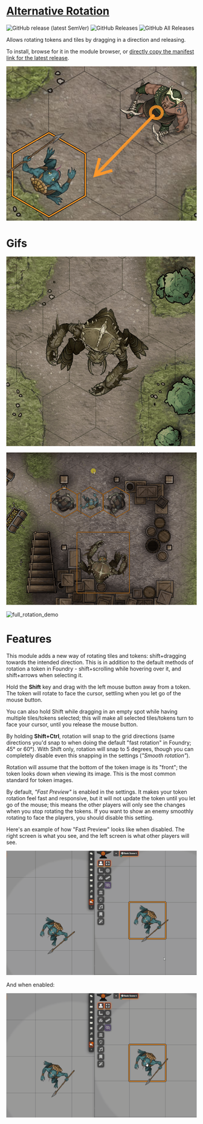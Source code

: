 # [Alternative Rotation](https://foundryvtt.com/packages/alternative-rotation/)

![GitHub release (latest SemVer)](https://img.shields.io/github/v/release/itamarcu/AlternativeRotation?style=for-the-badge) 
![GitHub Releases](https://img.shields.io/github/downloads/itamarcu/AlternativeRotation/latest/total?style=for-the-badge) 
![GitHub All Releases](https://img.shields.io/github/downloads/itamarcu/AlternativeRotation/total?style=for-the-badge&label=Downloads+total)  

Allows rotating tokens and tiles by dragging in a direction and releasing.

To install, browse for it in the module browser, or [directly copy the manifest link for the latest release](https://github.com/itamarcu/AlternativeRotation/releases/latest/download/module.json).

![thumbnail](metadata/thumbnail.png)

# Gifs

![simple_rotation_demo](metadata/simple_rotation_demo.gif)

![multiple_rotation_demo](metadata/multiple_rotation_demo.gif)

![full_rotation_demo](metadata/full_rotation_demo.gif)

# Features

This module adds a new way of rotating tiles and tokens: shift+dragging towards the intended direction. This is in 
addition to the default methods of rotation a token in Foundry - shift+scrolling while hovering over it, and shift+arrows
when selecting it. 

Hold the **Shift** key and drag with the left mouse button away from a token. The token will rotate to face the cursor, 
settling when you let go of the mouse button.

You can also hold Shift while dragging in an empty spot while having multiple tiles/tokens selected; this will make all
selected tiles/tokens turn to face your cursor, until you release the mouse button.  

By holding **Shift+Ctrl**, rotation will snap to the grid directions (same directions you'd snap to when doing the default 
"fast rotation" in Foundry; 45° or 60°). With Shift only, rotation will snap to 5 degrees, though you can completely
disable even this snapping in the settings (*"Smooth rotation"*).

Rotation will assume that the bottom of the token image is its "front"; the token looks down when viewing its image.
This is the most common standard for token images.

By default, *"Fast Preview"* is enabled in the settings. It makes your token rotation feel fast and responsive, but it
will not update the token until you let go of the mouse; this means the other players will only see the changes when you
stop rotating the tokens. If you want to show an enemy smoothly rotating to face the players, you should disable this
setting.

Here's an example of how "Fast Preview" looks like when disabled. The right screen is what you see, and the left screen
is what other players will see.

![fast_preview_disabled](metadata/fast_preview_disabled.gif)

And when enabled:

![fast_preview_enabled](metadata/fast_preview_enabled.gif)
